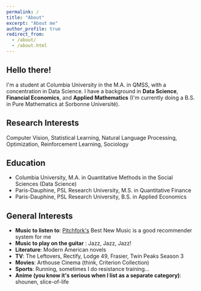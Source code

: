```yaml
---
permalink: /
title: "About"
excerpt: "About me"
author_profile: true
redirect_from: 
  - /about/
  - /about.html
---
```

**Hello there!**
---

I'm a student at Columbia University in the M.A. in QMSS, with a concentration in Data Science. I have a background in **Data Science**, **Financial Economics**, and **Applied Mathematics** (I'm currently doing a B.S. in Pure Mathematics at Sorbonne Université). 


**Research Interests**
---

Computer Vision, Statistical Learning, Natural Language Processing, Optimization, Reinforcement Learning, Sociology


**Education**
---
* Columbia University, M.A. in Quantitative Methods in the Social Sciences (Data Science)
* Paris-Dauphine, PSL Research University, M.S. in Quantitative Finance
* Paris-Dauphine, PSL Research University, B.S. in Applied Economics

**General Interests**
---

* **Music to listen to**: [Pitchfork's](pitchfork.com) Best New Music is a good recommender system for me
* **Music to play on the guitar** : Jazz, Jazz, Jazz! 
* **Literature**: Modern American novels
* **TV**: The Leftovers, Rectify, Lodge 49, Frasier, Twin Peaks Season 3
* **Movies**: Arthouse Cinema (think, Criterion Collection)
* **Sports**: Running, sometimes I do resistance training...
* **Anime (you know it's serious when I list as a separate category)**: shounen, slice-of-life



